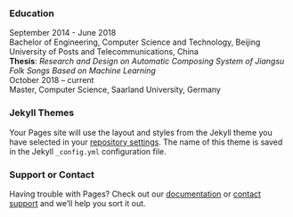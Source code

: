 

### Education
September 2014 - June 2018  
Bachelor of Engineering, Computer Science and Technology, Beijing University of Posts and Telecommunications, China  
**Thesis**: *Research and Design on Automatic Composing System of Jiangsu Folk Songs Based on Machine Learning*  
October 2018 – current  
Master, Computer Science, Saarland University, Germany

### Jekyll Themes

Your Pages site will use the layout and styles from the Jekyll theme you have selected in your [repository settings](https://github.com/yuuu14/yuuu14.github.io/settings). The name of this theme is saved in the Jekyll `_config.yml` configuration file.

### Support or Contact

Having trouble with Pages? Check out our [documentation](https://help.github.com/categories/github-pages-basics/) or [contact support](https://github.com/contact) and we’ll help you sort it out.

